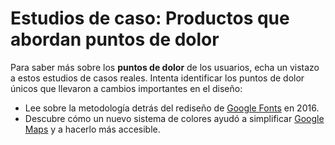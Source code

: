 # Estudios de caso: Productos que abordan puntos de dolor

Para saber más sobre los **puntos de dolor** de los usuarios, echa un vistazo a estos estudios de casos reales. Intenta identificar los puntos de dolor únicos que llevaron a cambios importantes en el diseño:

* Lee sobre la metodología detrás del rediseño de [Google Fonts](https://material.io/design/typography/google-fonts.html) en 2016.
* Descubre cómo un nuevo sistema de colores ayudó a simplificar [Google Maps](https://design.google/library/google-maps-new-color-system/) y a hacerlo más accesible.
